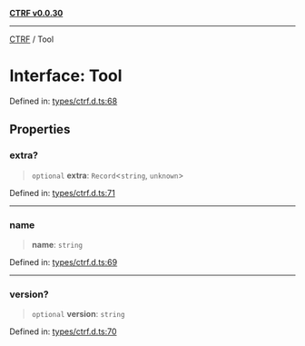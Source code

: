 [**CTRF v0.0.30**](../README.md)

***

[CTRF](../README.md) / Tool

# Interface: Tool

Defined in: [types/ctrf.d.ts:68](https://github.com/ctrf-io/slack-ctrf/blob/main/src/types/ctrf.d.ts#L68)

## Properties

### extra?

> `optional` **extra**: `Record`\<`string`, `unknown`\>

Defined in: [types/ctrf.d.ts:71](https://github.com/ctrf-io/slack-ctrf/blob/main/src/types/ctrf.d.ts#L71)

***

### name

> **name**: `string`

Defined in: [types/ctrf.d.ts:69](https://github.com/ctrf-io/slack-ctrf/blob/main/src/types/ctrf.d.ts#L69)

***

### version?

> `optional` **version**: `string`

Defined in: [types/ctrf.d.ts:70](https://github.com/ctrf-io/slack-ctrf/blob/main/src/types/ctrf.d.ts#L70)
